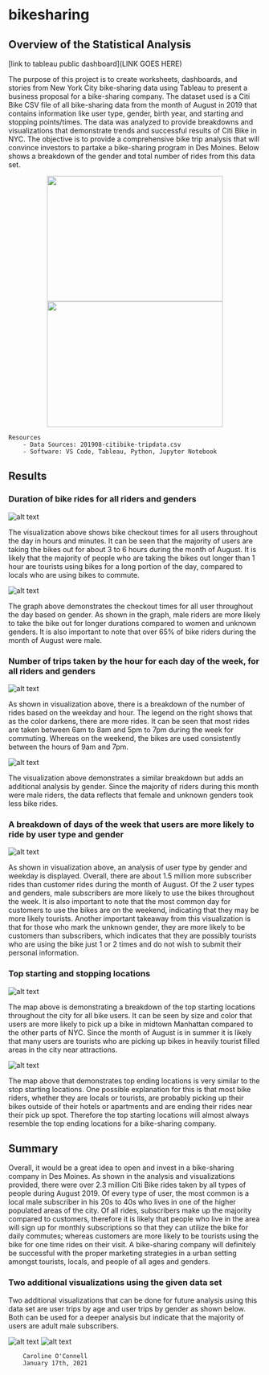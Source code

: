 # bikesharing

## Overview of the Statistical Analysis

[link to tableau public dashboard](LINK GOES HERE)

The purpose of this project is to create worksheets, dashboards, and stories from New York City bike-sharing data using Tableau to present a business proposal for a bike-sharing company. The dataset used is a Citi Bike CSV file of all bike-sharing data from the month of August in 2019 that contains information like user type, gender, birth year, and starting and stopping points/times. The data was analyzed to provide breakdowns and visualizations that demonstrate trends and successful results of Citi Bike in NYC. The objective is to provide a comprehensive bike trip analysis that will convince investors to partake a bike-sharing program in Des Moines. Below shows a breakdown of the gender and total number of rides from this data set.

<p align="center">
    <img src="https://github.com/coconnell022/bikesharing/blob/main/Viz/Number%20of%20Rides.png?raw=true" height = "250" width="350">
    <img src="https://github.com/coconnell022/bikesharing/blob/main/Viz/Gender%20Breakdown.png?raw=true" height = "250" width="350">
</p>


    Resources
        - Data Sources: 201908-citibike-tripdata.csv
        - Software: VS Code, Tableau, Python, Jupyter Notebook

## Results

### Duration of bike rides for all riders and genders

![alt text](https://github.com/coconnell022/bikesharing/blob/main/Viz/Checkout%20Times%20for%20Users.png?raw=true)

The visualization above shows bike checkout times for all users throughout the day in hours and minutes. It can be seen that the majority of users are taking the bikes out for about 3 to 6 hours during the month of August. It is likely that the majority of people who are taking the bikes out longer than 1 hour are tourists using bikes for a long portion of the day, compared to locals who are using bikes to commute. 

![alt text](https://github.com/coconnell022/bikesharing/blob/main/Viz/Checkout%20Times%20by%20Gender.png?raw=true)

The graph above demonstrates the checkout times for all user throughout the day based on gender. As shown in the graph, male riders are more likely to take the bike out for longer durations compared to women and unknown genders. It is also important to note that over 65% of bike riders during the month of August were male. 

### Number of trips taken by the hour for each day of the week, for all riders and genders

![alt text](https://github.com/coconnell022/bikesharing/blob/main/Viz/Trips%20by%20Weekday%20per%20Hour.png?raw=true)

As shown in visualization above, there is a breakdown of the number of rides based on the weekday and hour. The legend on the right shows that as the color darkens, there are more rides. It can be seen that most rides are taken between 6am to 8am and 5pm to 7pm during the week for commuting. Whereas on the weekend, the bikes are used consistently between the hours of 9am and 7pm. 

![alt text](https://github.com/coconnell022/bikesharing/blob/main/Viz/Trips%20by%20Gender%20(Weekday%20per%20Hour).png?raw=true)

The visualization above demonstrates a similar breakdown but adds an additional analysis by gender. Since the majority of riders during this month were male riders, the data reflects that female and unknown genders took less bike rides. 

### A breakdown of days of the week that users are more likely to ride by user type and gender

![alt text](https://github.com/coconnell022/bikesharing/blob/main/Viz/User%20Trips%20by%20Gender%20by%20Weekday.png?raw=true)

As shown in visualization above, an analysis of user type by gender and weekday is displayed. Overall, there are about 1.5 million more subscriber rides than customer rides during the month of August. Of the 2 user types and genders, male subscribers are more likely to use the bikes throughout the week. It is also important to note that the most common day for customers to use the bikes are on the weekend, indicating that they may be more likely tourists. Another important takeaway from this visualization is that for those who mark the unknown gender, they are more likely to be customers than subscribers, which indicates that they are possibly tourists who are using the bike just 1 or 2 times and do not wish to submit their personal information. 

### Top starting and stopping locations

![alt text](https://github.com/coconnell022/bikesharing/blob/main/Viz/Top%20Starting%20Locations.png?raw=true)

The map above is demonstrating a breakdown of the top starting locations throughout the city for all bike users. It can be seen by size and color that users are more likely to pick up a bike in midtown Manhattan compared to the other parts of NYC. Since the month of August is in summer it is likely that many users are tourists who are picking up bikes in heavily tourist filled areas in the city near attractions. 

![alt text](https://github.com/coconnell022/bikesharing/blob/main/Viz/Top%20Ending%20Locations.png?raw=true)

The map above that demonstrates top ending locations is very similar to the stop starting locations. One possible explanation for this is that most bike riders, whether they are locals or tourists, are probably picking up their bikes outside of their hotels or apartments and are ending their rides near their pick up spot. Therefore the top starting locations will almost always resemble the top ending locations for a bike-sharing company. 

## Summary

Overall, it would be a great idea to open and invest in a bike-sharing company in Des Moines. As shown in the analysis and visualizations provided, there were over 2.3 million Citi Bike rides taken by all types of people during August 2019. Of every type of user, the most common is a local male subscriber in his 20s to 40s who lives in one of the higher populated areas of the city. Of all rides, subscribers make up the majority compared to customers, therefore it is likely that people who live in the area will sign up for monthly subscriptions so that they can utilize the bike for daily commutes; whereas customers are more likely to be tourists using the bike for one time rides on their visit. A bike-sharing company will definitely be successful with the proper marketing strategies in a urban setting amongst tourists, locals, and people of all ages and genders. 

### Two additional visualizations using the given data set

Two additional visualizations that can be done for future analysis using this data set are user trips by age and user trips by gender as shown below. Both can be used for a deeper analysis but indicate that the majority of users are adult male subscribers.

![alt text](https://github.com/coconnell022/bikesharing/blob/main/Viz/User%20Trip%20by%20Age.png?raw=true)
![alt text](https://github.com/coconnell022/bikesharing/blob/main/Viz/User%20Trips%20by%20Gender.png?raw=true)


        Caroline O'Connell
        January 17th, 2021

